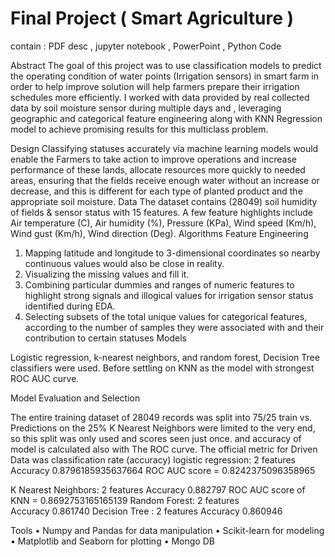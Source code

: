 # Final Project ( Smart Agriculture )
 contain : PDF desc , jupyter notebook , PowerPoint , Python Code
 
 Abstract 
The goal of this project was to use classification models to predict the operating condition of water points (Irrigation sensors) in smart farm in order to help improve  solution will help farmers prepare their irrigation schedules more efficiently.
I worked with data provided by real collected data by soil moisture sensor during multiple days and , leveraging geographic and categorical feature engineering along with KNN Regression model to achieve promising results for this multiclass problem. 

Design
 Classifying statuses accurately via machine learning models would enable the Farmers to take action to improve operations and increase performance of these lands, allocate resources more quickly to needed areas, ensuring that the fields receive enough water without an increase or decrease, and this is different for each type of planted product and the appropriate soil moisture.
Data
The dataset contains (28049) soil humidity of fields & sensor status with 15 features. A few feature highlights include Air temperature (C), Air humidity (%), Pressure (KPa), Wind speed (Km/h), Wind gust (Km/h), Wind direction (Deg).
Algorithms
Feature Engineering

1.	Mapping latitude and longitude to 3-dimensional coordinates so nearby continuous values would also be close in reality.
2.	Visualizing the missing values and fill it.
3.	Combining particular dummies and ranges of numeric features to highlight strong signals and illogical values for irrigation sensor status identified during EDA.
4.	Selecting subsets of the total unique values for categorical features, according to the number of samples they were associated with and their contribution to certain statuses
Models

Logistic regression, k-nearest neighbors, and random forest, Decision Tree classifiers were used. Before settling on KNN as the model with strongest ROC AUC curve. 

Model Evaluation and Selection

The entire training dataset of 28049 records was split into 75/25 train vs. Predictions on the 25% K Nearest Neighbors were limited to the very end, so this split was only used and scores seen just once. and accuracy of model is calculated also with The ROC curve. The official metric for Driven Data was classification rate (accuracy)
logistic regression: 2 features 
Accuracy 0.8796185935637664
ROC AUC score = 0.8242375096358965

K Nearest Neighbors: 2 features
Accuracy 0.882797
ROC AUC score of KNN = 0.8692753165165139
Random Forest: 2 features	
Accuracy 0.861740
Decision Tree : 2 features
Accuracy 0.860946

Tools
•	Numpy and Pandas for data manipulation
•	Scikit-learn for modeling
•	Matplotlib and Seaborn for plotting
•	Mongo DB

 

